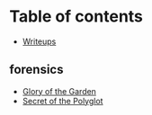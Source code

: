# Table of contents

* [Writeups](README.md)

## forensics

* [Glory of the Garden](forensics/glory-of-the-garden.md)
* [Secret of the Polyglot](forensics/secret-of-the-polyglot.md)

